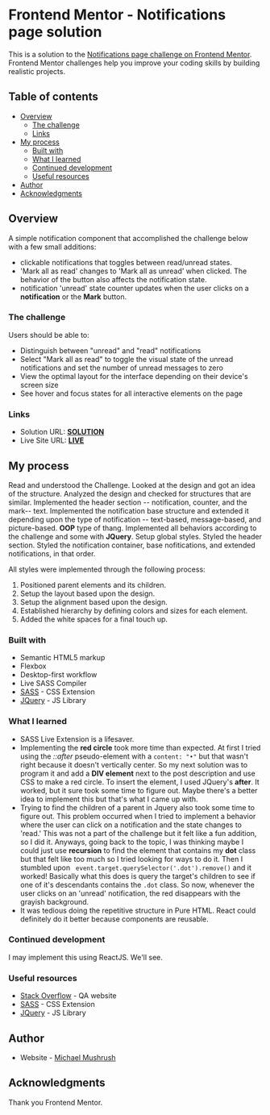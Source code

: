 # Frontend Mentor - Notifications page solution

This is a solution to the [Notifications page challenge on Frontend Mentor](https://www.frontendmentor.io/challenges/notifications-page-DqK5QAmKbC). Frontend Mentor challenges help you improve your coding skills by building realistic projects. 

## Table of contents

- [Overview](#overview)
  - [The challenge](#the-challenge)
  - [Links](#links)
- [My process](#my-process)
  - [Built with](#built-with)
  - [What I learned](#what-i-learned)
  - [Continued development](#continued-development)
  - [Useful resources](#useful-resources)
- [Author](#author)
- [Acknowledgments](#acknowledgments)

## Overview

A simple notification component that accomplished the challenge below with a few small additions: 
 - clickable notifications that toggles between read/unread states.
 - 'Mark all as read' changes to 'Mark all as unread' when clicked. The behavior of the button also affects the notification state. 
 - notification 'unread' state counter updates when the user clicks on a **notification** or the **Mark** button. 
### The challenge

Users should be able to:

- Distinguish between "unread" and "read" notifications
- Select "Mark all as read" to toggle the visual state of the unread notifications and set the number of unread messages to zero
- View the optimal layout for the interface depending on their device's screen size
- See hover and focus states for all interactive elements on the page

### Links

- Solution URL: [**SOLUTION**](https://github.com/FloratobyDev/Notification-Page)
- Live Site URL: [**LIVE**](https://chipper-rolypoly-91c1bb.netlify.app/)

## My process

  Read and understood the Challenge.
  Looked at the design and got an idea of the structure.
  Analyzed the design and checked for structures that are similar. 
  Implemented the header section -- notification, counter, and the mark-- text.
  Implemented the notification base structure and extended it depending upon the type of notification -- text-based, message-based, and picture-based. **OOP** type of thang. 
  Implemented all behaviors according to the challenge and some with **JQuery**.
  Setup global styles. 
  Styled the header section. 
  Styled the notification container, base nofitications, and extended notifications, in that order. 
  
  All styles were implemented through the following process: 
   1. Positioned parent elements and its children.
   2. Setup the layout based upon the design.
   3. Setup the alignment based upon the design.
   4. Established hierarchy by defining colors and sizes for each element.
   5. Added the white spaces for a final touch up. 

  
### Built with

- Semantic HTML5 markup
- Flexbox
- Desktop-first workflow
- Live SASS Compiler
- [SASS](https://sass-lang.com/) - CSS Extension
- [JQuery](https://jquery.com/) - JS Library

### What I learned

 - SASS Live Extension is a lifesaver.
 - Implementing the **red circle** took more time than expected. At first I tried using the *::after* pseudo-element with a `content: "•"` but that wasn't right because it doesn't vertically center. So my next solution was to program it and add a **DIV element** next to the post description and use CSS to make a red circle. To insert the element, I used JQuery's **after**. It worked, but it sure took some time to figure out. Maybe there's a better idea to implement this but that's what I came up with. 
 - Trying to find the children of a parent in Jquery also took some time to figure out. This problem occurred when I tried to implement a behavior where the user can click on a notification and the state changes to 'read.' This was not a part of the challenge but it felt like a fun addition, so I did it. Anyways, going back to the topic, I was thinking maybe I could just use **recursion** to find the element that contains my **dot** class but that felt like too much so I tried looking for ways to do it. Then I stumbled upon ` event.target.querySelector('.dot').remove()` and it worked! Basically what this does is query the target's children to see if one of it's descendants contains the `.dot` class. So now, whenever the user clicks on an 'unread' notification, the red disappears with the grayish background.
 - It was tedious doing the repetitive structure in Pure HTML. React could definitely do it better because components are reusable.

### Continued development

I may implement this using ReactJS. We'll see.
### Useful resources

- [Stack Overflow](https://stackoverflow.com/) - QA website
- [SASS](https://sass-lang.com/) - CSS Extension
- [JQuery](https://jquery.com/) - JS Library

## Author

- Website - [Michael Mushrush](https://michaelmushrush.tech/)
## Acknowledgments

Thank you Frontend Mentor.